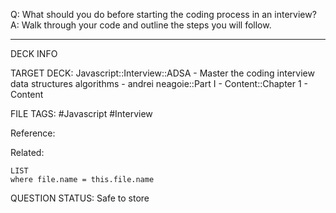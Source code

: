 Q: What should you do before starting the coding process in an interview?  
A: Walk through your code and outline the steps you will follow.
<!--ID: 1693659900370-->

---

DECK INFO

TARGET DECK: Javascript::Interview::ADSA - Master the coding interview data structures algorithms - andrei neagoie::Part I - Content::Chapter 1 - Content

FILE TAGS: #Javascript #Interview

Reference:

Related:

```dataview
LIST
where file.name = this.file.name
```


QUESTION STATUS: Safe to store